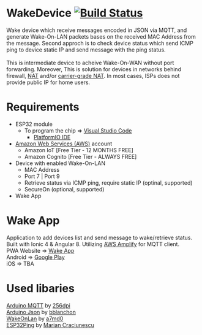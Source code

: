 # WakeDevice [![Build Status](https://travis-ci.com/a7md0/WakeDevice.svg?branch=master)](https://travis-ci.com/a7md0/WakeDevice)
Wake device which receive messages encoded in JSON via MQTT, and generate Wake-On-LAN packets bases on the received MAC Address from the message. Second approch is to check device status which send ICMP ping to device static IP and send message with the ping status.<br /><br />
This is intermediate device to acheive Wake-On-WAN without port forwarding. Moreover, This is solution for devices in networks behind firewall, [NAT](https://en.wikipedia.org/wiki/Network_address_translation) and/or [carrier-grade NAT](https://en.wikipedia.org/wiki/Carrier-grade_NAT). In most cases, ISPs does not provide public IP for home users.

# Requirements
* ESP32 module
    * To program the chip => [Visual Studio Code](https://code.visualstudio.com/)
        * [PlatformIO IDE](https://platformio.org/install/ide?install=vscode)
* [Amazon Web Services (AWS)](https://aws.amazon.com/) account
    * Amazon IoT [Free Tier - 12 MONTHS FREE]
    * Amazon Cognito [Free Tier - ALWAYS FREE]
* Device with enabled Wake-On-LAN
    * MAC Address
    * Port 7 | Port 9
    * Retrieve status via ICMP ping, require static IP (optinal, supported)
    * SecureOn (optional, supported)
* Wake App

# Wake App
Application to add devices list and send message to wake/retrieve status. Built with Ionic 4 & Angular 8. Utilizing [AWS Amplify](https://aws-amplify.github.io/) for MQTT client.<br />
PWA Website => [Wake App](https://wakeapp.a7md0.dev/)<br />
Android => [Google Play](https://play.google.com/store/apps/details?id=dev.a7md0.wakeapp&hl=en)<br />
iOS => TBA

# Used libaries
[Arduino MQTT](https://github.com/256dpi/arduino-mqtt) by [256dpi](https://github.com/256dpi)<br />
[Arduino Json](https://github.com/bblanchon/ArduinoJson) by [bblanchon](https://github.com/bblanchon)<br />
[WakeOnLan](https://github.com/a7md0/WakeOnLan) by [a7md0](https://github.com/a7md0)<br />
[ESP32Ping](https://github.com/marian-craciunescu/ESP32Ping) by [Marian Craciunescu](https://github.com/marian-craciunescu)<br />
  
